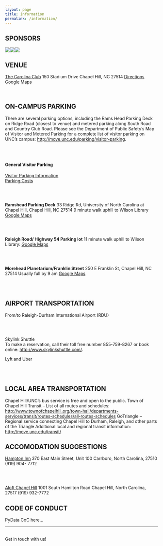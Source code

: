 ```yaml
---
layout: page
title: information
permalink: /information/
---
```


<h2>SPONSORS</h2>

<p><img class="col one" src="/TriangleJupyter/img/unclibblack.gif" /><img class="col one" src="/TriangleJupyter/img/aap.gif" /><img class="col one" src="/TriangleJupyter/img/valassisdigital.png" /></p>

<h2>VENUE</h2>

<a href="http://www.clubcorp.com/Clubs/Carolina-Club">The Carolina Club</a>
150 Stadium Drive
Chapel Hill, NC 27514
<a href="ttp://www.clubcorp.com/Clubs/Carolina-Club/Our-Story/Directions-Hours">Directions</a>
<a href="https://goo.gl/maps/AMpkpaKe5AN2">Google Maps</a>

<br/>

<h2>ON-CAMPUS PARKING</h2>

There are several parking options, including the Rams Head Parking Deck on Ridge Road (closest to venue) and metered parking along South Road and Country Club Road. Please see the Department of Public Safety’s Map of Visitor and Metered Parking for a complete list of visitor parking on UNC’s campus: http://move.unc.edu/parking/visitor-parking.

<br/>
<br/>

<h4>General Visitor Parking</h4>

<a href="http://move.unc.edu/parking/visitor-parking/">Visitor Parking Information</a>
<br/>
<a href="http://move.unc.edu/policy/pricing/#pane-0-3">Parking Costs</a>

<br/>
<br/>

<b>Ramshead Parking Deck</b>
33 Ridge Rd, University of North Carolina at Chapel Hill, Chapel Hill, NC 27514
9 minute walk uphill to Wilson Library
<a href="https://goo.gl/maps/ZjmeCD2Gauv">Google Maps</a>

<br/>
<br/>

<b>Raleigh Road/ Highway 54 Parking lot</b>
11 minute walk uphill to Wilson Library:
<a href="https://goo.gl/maps/xmdLRqRXjz32">Google Maps</a>

<br/>
<br/>

<b>Morehead Planetarium/Franklin Street</b>
250 E Franklin St, Chapel Hill, NC 27514
Usually full by 9 am
<a href="https://goo.gl/maps/cJ4LAGDCpVT2">Google Maps</a>

<br/>
<br/>

<h2>AIRPORT TRANSPORTATION</h2>

From/to Raleigh-Durham International Airport (RDU)

<br/>
<br/>

Skylink Shuttle<br/>
To make a reservation, call their toll free number 855-759-8267 or book online: http://www.skylinkshuttle.com/.

Lyft and Uber

<br/>
<br/>


<h2>LOCAL AREA TRANSPORTATION</h2>

Chapel Hill/UNC’s bus service is free and open to the public.
Town of Chapel Hill Transit – List of all routes and schedules:
http://www.townofchapelhill.org/town-hall/departments-services/transit/routes-schedules/all-routes-schedules
GoTriangle – Regional service connecting Chapel Hill to Durham, Raleigh, and other parts of the Triangle
Additional local and regional transit information: http://move.unc.edu/transit/

<h2>ACCOMODATION SUGGESTIONS</h2>

<a href="http://hamptoninn3.hilton.com/en/hotels/north-carolina/hampton-inn-and-suites-chapel-hill-carrboro-downtown-RDUCOHX/index.html">Hampton Inn</a>
370 East Main Street, Unit 100
Carrboro, North Carolina, 27510
(919) 904- 7712

<br/>
<br/>

<a href="http://www.aloftchapelhill.com/">Aloft Chapel Hill</a>
1001 South Hamilton Road
Chapel Hill, North Carolina, 27517
(919) 932-7772


<h2>CODE OF CONDUCT</h2>

PyData CoC here...

<hr/>
<br/>
<span class="contacticon center">
	<a href="mailto:chris@carpentries.org"><i class="fa fa-envelope-square"></i></a>
	<a href="https://github.com/libcce/TriangleJupyter" target="_blank"><i class="fa fa-github-square"></i></a>
	<a href="https://twitter.com/search?f=tweets&q=%23trianglejupyter&src=typd" target="_blank"><i class="fa fa-twitter-square"></i></a>
</span>

<div class="col three caption">
	Get in touch with us!
</div>

